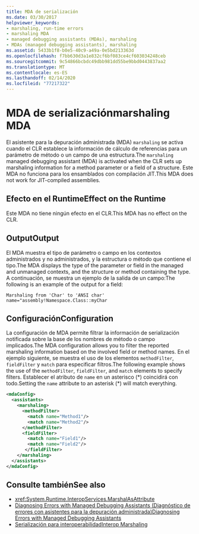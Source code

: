 ```yaml
---
title: MDA de serialización
ms.date: 03/30/2017
helpviewer_keywords:
- marshaling, run-time errors
- marshaling MDA
- managed debugging assistants (MDAs), marshaling
- MDAs (managed debugging assistants), marshaling
ms.assetid: 5433b1f8-b0e5-40c9-a49a-0e5bd213363d
ms.openlocfilehash: f7bb630d3a1e832cf6bf083ce4cf603034248ceb
ms.sourcegitcommit: 9c54866bcbdc49dbb981dd55be9bbd0443837aa2
ms.translationtype: MT
ms.contentlocale: es-ES
ms.lasthandoff: 02/14/2020
ms.locfileid: "77217322"
---
```

# <a name="marshaling-mda"></a><span data-ttu-id="f2b19-102">MDA de serialización</span><span class="sxs-lookup"><span data-stu-id="f2b19-102">marshaling MDA</span></span>
<span data-ttu-id="f2b19-103">El asistente para la depuración administrada (MDA) `marshaling` se activa cuando el CLR establece la información de cálculo de referencias para un parámetro de método o un campo de una estructura.</span><span class="sxs-lookup"><span data-stu-id="f2b19-103">The `marshaling` managed debugging assistant (MDA) is activated when the CLR sets up marshaling information for a method parameter or a field of a structure.</span></span> <span data-ttu-id="f2b19-104">Este MDA no funciona para los ensamblados con compilación JIT.</span><span class="sxs-lookup"><span data-stu-id="f2b19-104">This MDA does not work for JIT-compiled assemblies.</span></span>  
  
## <a name="effect-on-the-runtime"></a><span data-ttu-id="f2b19-105">Efecto en el Runtime</span><span class="sxs-lookup"><span data-stu-id="f2b19-105">Effect on the Runtime</span></span>  
 <span data-ttu-id="f2b19-106">Este MDA no tiene ningún efecto en el CLR.</span><span class="sxs-lookup"><span data-stu-id="f2b19-106">This MDA has no effect on the CLR.</span></span>  
  
## <a name="output"></a><span data-ttu-id="f2b19-107">Output</span><span class="sxs-lookup"><span data-stu-id="f2b19-107">Output</span></span>  
 <span data-ttu-id="f2b19-108">El MDA muestra el tipo de parámetro o campo en los contextos administrados y no administrados, y la estructura o método que contiene el tipo.</span><span class="sxs-lookup"><span data-stu-id="f2b19-108">The MDA displays the type of the parameter or field in the managed and unmanaged contexts, and the structure or method containing the type.</span></span>  <span data-ttu-id="f2b19-109">A continuación, se muestra un ejemplo de la salida de un campo:</span><span class="sxs-lookup"><span data-stu-id="f2b19-109">The following is an example of the output for a field:</span></span>  
  
```output
Marshaling from 'Char' to 'ANSI char'  
name="assembly!Namespace.Class::myChar  
```  
  
## <a name="configuration"></a><span data-ttu-id="f2b19-110">Configuración</span><span class="sxs-lookup"><span data-stu-id="f2b19-110">Configuration</span></span>  
 <span data-ttu-id="f2b19-111">La configuración de MDA permite filtrar la información de serialización notificada sobre la base de los nombres de método o campo implicados.</span><span class="sxs-lookup"><span data-stu-id="f2b19-111">The MDA configuration allows you to filter the reported marshaling information based on the involved field or method names.</span></span>  <span data-ttu-id="f2b19-112">En el ejemplo siguiente, se muestra el uso de los elementos `methodFilter`, `fieldFilter` y `match` para especificar filtros.</span><span class="sxs-lookup"><span data-stu-id="f2b19-112">The following example shows the use of the `methodFilter`, `fieldFilter`, and `match` elements to specify filters.</span></span>  <span data-ttu-id="f2b19-113">Establecer el atributo de `name` en un asterisco (\*) coincidirá con todo.</span><span class="sxs-lookup"><span data-stu-id="f2b19-113">Setting the `name` attribute to an asterisk (\*) will match everything.</span></span>  
  
```xml  
<mdaConfig>  
  <assistants>  
    <marshaling>  
      <methodFilter>  
        <match name="Method1"/>  
        <match name="Method2"/>  
      </methodFilter>  
      <fieldFilter>  
        <match name="Field1"/>  
        <match name="Field2"/>  
       </fieldFilter>  
    </marshaling>  
  </assistants>  
</mdaConfig>  
```  
  
## <a name="see-also"></a><span data-ttu-id="f2b19-114">Consulte también</span><span class="sxs-lookup"><span data-stu-id="f2b19-114">See also</span></span>

- <xref:System.Runtime.InteropServices.MarshalAsAttribute>
- [<span data-ttu-id="f2b19-115">Diagnosing Errors with Managed Debugging Assistants (Diagnóstico de errores con asistentes para la depuración administrada)</span><span class="sxs-lookup"><span data-stu-id="f2b19-115">Diagnosing Errors with Managed Debugging Assistants</span></span>](diagnosing-errors-with-managed-debugging-assistants.md)
- [<span data-ttu-id="f2b19-116">Serialización para interoperabilidad</span><span class="sxs-lookup"><span data-stu-id="f2b19-116">Interop Marshaling</span></span>](../interop/interop-marshaling.md)
